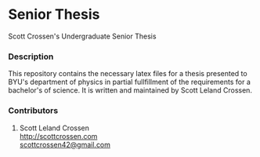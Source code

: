 # Senior Thesis

Scott Crossen's Undergraduate Senior Thesis

### Description

This repository contains the necessary latex files for a thesis presented to BYU's department of physics in partial fullfillment of the requirements for a bachelor's of science.
It is written and maintained by Scott Leland Crossen.

### Contributors

1. Scott Leland Crossen  
<http://scottcrossen.com>  
<scottcrossen42@gmail.com>
